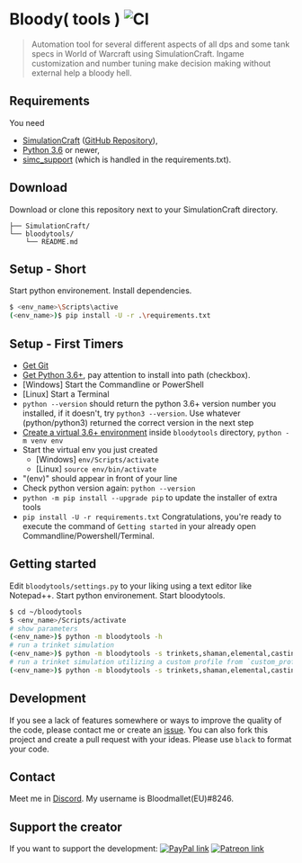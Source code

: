 Bloody( tools )
![CI](https://github.com/Bloodmallet/bloodytools/actions/workflows/CI.yaml/badge.svg)
===========
<!-- These service no longer exist [![Build Status](https://travis-ci.org/Bloodmallet/bloodytools.svg?branch=dev)](https://travis-ci.org/Bloodmallet/bloodytools) [![Coverage Status](https://coveralls.io/repos/github/Bloodmallet/bloodytools/badge.svg?branch=dev)](https://coveralls.io/github/Bloodmallet/bloodytools?branch=dev) -->

> Automation tool for several different aspects of all dps and some tank specs in World of Warcraft using SimulationCraft. Ingame customization and number tuning make decision making without external help a bloody hell.

## Requirements
You need
- [SimulationCraft](http://downloads.simulationcraft.org/?C=M;O=D) ([GitHub Repository](https://github.com/simulationcraft/simc)),
- [Python 3.6](https://www.python.org/downloads/) or newer,
- [simc_support](https://github.com/Bloodmallet/simc_support) (which is handled in the requirements.txt).


## Download
Download or clone this repository next to your SimulationCraft directory.

```
├── SimulationCraft/
└── bloodytools/
    └── README.md
```

## Setup - Short
Start python environement. Install dependencies.
```sh
$ <env_name>\Scripts\active
(<env_name>)$ pip install -U -r .\requirements.txt
```

## Setup - First Timers
- [Get Git](https://gitforwindows.org/)
- [Get Python 3.6+](https://www.python.org/downloads/), pay attention to install into path (checkbox).
- [Windows] Start the Commandline or PowerShell
- [Linux] Start a Terminal
- `python --version` should return the python 3.6+ version number you installed, if it doesn't, try `python3 --version`. Use whatever (python/python3) returned the correct version in the next step
- [Create a virtual 3.6+ environment](https://docs.python.org/3/library/venv.html) inside `bloodytools` directory, `python -m venv env`
- Start the virtual env you just created
  - [Windows] `env/Scripts/activate`
  - [Linux] `source env/bin/activate`
- "(env)" should appear in front of your line
- Check python version again: `python --version`
- `python -m pip install --upgrade pip` to update the installer of extra tools
- `pip install -U -r requirements.txt`
Congratulations, you're ready to execute the command of `Getting started` in your already open Commandline/Powershell/Terminal.

## Getting started
Edit `bloodytools/settings.py` to your liking using a text editor like Notepad++. Start python environement. Start bloodytools.
```sh
$ cd ~/bloodytools
$ <env_name>/Scripts/activate
# show parameters
(<env_name>)$ python -m bloodytools -h
# run a trinket simulation
(<env_name>)$ python -m bloodytools -s trinkets,shaman,elemental,castingpatchwerk
# run a trinket simulation utilizing a custom profile from `custom_profile.txt`
(<env_name>)$ python -m bloodytools -s trinkets,shaman,elemental,castingpatchwerk --custom_profile
```

## Development
If you see a lack of features somewhere or ways to improve the quality of the code, please contact me or create an [issue](https://github.com/Bloodmallet/bloodytools/issues). You can also fork this project and create a pull request with your ideas. Please use `black` to format your code.

## Contact
Meet me in [Discord](https://discord.gg/sXfmMkm). My username is Bloodmallet(EU)#8246.

## Support the creator
If you want to support the development: [![PayPal link](https://img.shields.io/badge/PayPal-donate-blue.svg)](https://www.paypal.me/bloodmallet) [![Patreon link](https://img.shields.io/badge/Patreon-pledge-blue.svg)](https://www.patreon.com/bloodmallet)
